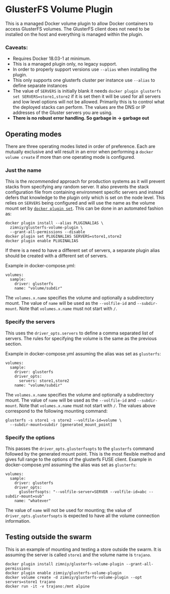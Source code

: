 GlusterFS Volume Plugin
=======================

This is a managed Docker volume plugin to allow Docker containers to access GlusterFS volumes.  The GlusterFS client does not need to be installed on the host and everything is managed within the plugin.

### Caveats:

- Requires Docker 18.03-1 at minimum.
- This is a managed plugin only, no legacy support.
- In order to properly support versions use `--alias` when installing the plugin.
- This only supports one glusterfs cluster per instance use `--alias` to define separate instances
- The value of `SERVERS` is initially blank it needs `docker plugin glusterfs set SERVERS=store1,store2` if it is set then it will be used for all servers and low level options will not be allowed.  Primarily this is to control what the deployed stacks can perform.  The values are the DNS or IP addresses of the Gluster servers you are using.
- **There is no robust error handling.  So garbage in -> garbage out**

## Operating modes

There are three operating modes listed in order of preference.  Each are mutually exclusive and wlil result in an error when performing a `docker volume create` if more than one operating mode is configured.

### Just the name

This is the *recommended* approach for production systems as it will prevent stacks from specifying any random server.  It also prevents the stack configuration file from containing environment specific servers and instead defers that knowledge to the plugin only which is set on the node level.  This relies on `SERVERS` being configured and will use the name as the volume mount set by [`docker plugin set`](https://docs.docker.com/engine/reference/commandline/plugin_set/).  This can be done in an automated fashion as:

    docker plugin install --alias PLUGINALIAS \
      zimniy/glusterfs-volume-plugin \
      --grant-all-permissions --disable
    docker plugin set PLUGINALIAS SERVERS=store1,store2
    docker plugin enable PLUGINALIAS

If there is a need to have a different set of servers, a separate plugin alias should be created with a different set of servers.

Example in docker-compose.yml:

    volumes:
      sample:
        driver: glusterfs
        name: "volume/subdir"

The `volumes.x.name` specifies the volume and optionally a subdirectory mount.  The value of `name` will be used as the `--volfile-id` and `--subdir-mount`.  Note that `volumes.x.name` must not start with `/`.

### Specify the servers

This uses the `driver_opts.servers` to define a comma separated list of servers.  The rules for specifying the volume is the same as the previous section.

Example in docker-compose.yml assuming the alias was set as `glusterfs`:

    volumes:
      sample:
        driver: glusterfs
        driver_opts:
          servers: store1,store2
        name: "volume/subdir"

The `volumes.x.name` specifies the volume and optionally a subdirectory mount.  The value of `name` will be used as the `--volfile-id` and `--subdir-mount`.  Note that `volumes.x.name` must not start with `/`.  The values above correspond to the following mounting command:

    glusterfs -s store1 -s store2 --volfile-id=volume \
      --subdir-mount=subdir [generated_mount_point]

### Specify the options

This passes the `driver_opts.glusterfsopts` to the `glusterfs` command followed by the generated mount point.  This is the most flexible method and gives full range to the options of the glusterfs FUSE client.  Example in docker-compose.yml assuming the alias was set as `glusterfs`:

    volumes:
      sample:
        driver: glusterfs
        driver_opts:
          glusterfsopts: "--volfile-server=SERVER --volfile-id=abc --subdir-mount=sub"
        name: "whatever"

The value of `name` will not be used for mounting; the value of `driver_opts.glusterfsopts` is expected to have all the volume connection information.

## Testing outside the swarm

This is an example of mounting and testing a store outside the swarm.  It is assuming the server is called `store1` and the volume name is `trajano`.

    docker plugin install zimniy/glusterfs-volume-plugin --grant-all-permissions
    docker plugin enable zimniy/glusterfs-volume-plugin
    docker volume create -d zimniy/glusterfs-volume-plugin --opt servers=store1 trajano
    docker run -it -v trajano:/mnt alpine
